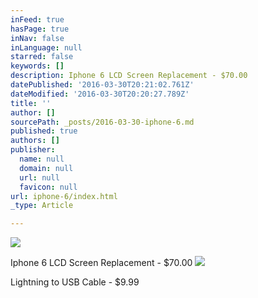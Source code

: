 ```yaml
---
inFeed: true
hasPage: true
inNav: false
inLanguage: null
starred: false
keywords: []
description: Iphone 6 LCD Screen Replacement - $70.00
datePublished: '2016-03-30T20:21:02.761Z'
dateModified: '2016-03-30T20:20:27.789Z'
title: ''
author: []
sourcePath: _posts/2016-03-30-iphone-6.md
published: true
authors: []
publisher:
  name: null
  domain: null
  url: null
  favicon: null
url: iphone-6/index.html
_type: Article

---
```

![](https://the-grid-user-content.s3-us-west-2.amazonaws.com/73cecd67-55a1-44fe-8bf7-11cae9a9ec2a.jpg)

Iphone 6 LCD Screen Replacement - $70.00
![](https://the-grid-user-content.s3-us-west-2.amazonaws.com/57780ed5-3e86-4fbc-a0ca-25273c9707c6.gif)

Lightning to USB Cable - $9.99